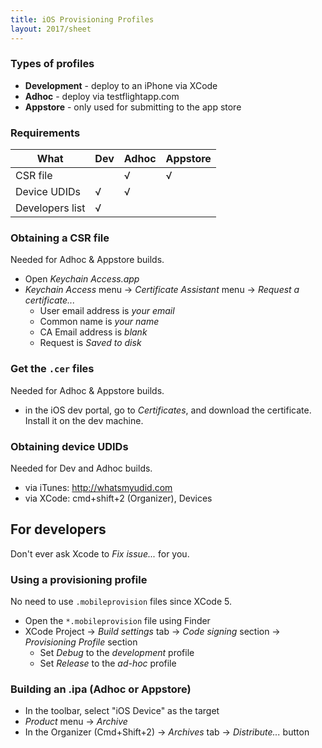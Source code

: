 ```yaml
---
title: iOS Provisioning Profiles
layout: 2017/sheet
---
```


### Types of profiles

 * __Development__ - deploy to an iPhone via XCode
 * __Adhoc__ - deploy via testflightapp.com
 * __Appstore__ - only used for submitting to the app store

### Requirements

| What            | Dev | Adhoc | Appstore |
|-----------------|-----|-------|----------|
| CSR file        |     | √     | √        |
| Device UDIDs    | √   | √     |          |
| Developers list | √   |       |          |

### Obtaining a CSR file

Needed for Adhoc & Appstore builds.

 * Open *Keychain Access.app*
 * *Keychain Access* menu -> *Certificate Assistant* menu -> *Request a 
 certificate...*
   * User email address is *your email*
   * Common name is *your name*
   * CA Email address is *blank*
   * Request is *Saved to disk*

### Get the `.cer` files

Needed for Adhoc & Appstore builds.

 * in the iOS dev portal, go to *Certificates*, and download the certificate.  
 Install it on the dev machine.

### Obtaining device UDIDs

Needed for Dev and Adhoc builds.

 * via iTunes: http://whatsmyudid.com
 * via XCode: cmd+shift+2 (Organizer), Devices

For developers
--------------

Don't ever ask Xcode to *Fix issue...* for you.

### Using a provisioning profile

No need to use `.mobileprovision` files since XCode 5.

 * Open the `*.mobileprovision` file using Finder
 * XCode Project -> *Build settings* tab -> *Code signing* section -> 
 *Provisioning Profile* section
   * Set *Debug* to the *development* profile
   * Set *Release* to the *ad-hoc* profile

### Building an .ipa (Adhoc or Appstore)

  * In the toolbar, select "iOS Device" as the target
  * *Product* menu -> *Archive*
  * In the Organizer (Cmd+Shift+2) -> *Archives* tab -> *Distribute...* button
